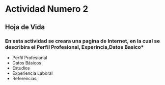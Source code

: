 # Actividad Numero 2
## Hoja de Vida
### En esta actividad se creara una pagina de Internet, en la cual se describira el Perfil Profesional, Experincia,Datos Basico*
* Perfil Profesional
* Datos Básicos
* Estudios
* Experiencia Laboral
* Referencias
